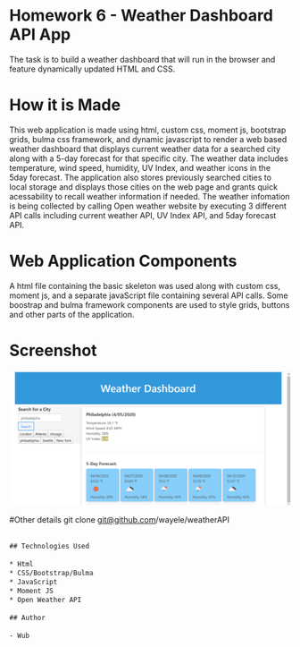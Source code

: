 # Homework 6 - Weather Dashboard API App
The task is to build a weather dashboard that will run in the browser and feature dynamically updated HTML and CSS.

# How it is Made

This web application is made using html, custom css, moment js, bootstrap grids, bulma css framework, and dynamic javascript to render a web based weather dashboard that displays current weather data for a searched city along with a 5-day forecast for that specific city.  The weather data includes temperature, wind speed, humidity, UV Index, and weather icons in the 5day forecast. The application also stores previously searched cities to local storage and displays those cities on the web page and grants quick acessability to recall weather information if needed. The weather infomation is being collected by calling Open weather website by executing 3 different API calls including current weather API, UV Index API, and 5day forecast API.

# Web Application Components

A html file containing the basic skeleton was used along with custom css, moment js, and a separate javaScript file containing several API calls. Some boostrap and bulma framework components are used to style grids, buttons and other parts of the application.

# Screenshot
<img src="./assets/scrnshot.png">

#Other details
git clone git@github.com/wayele/weatherAPI


```

## Technologies Used

* Html
* CSS/Bootstrap/Bulma
* JavaScript
* Moment JS
* Open Weather API

## Author

- Wub
